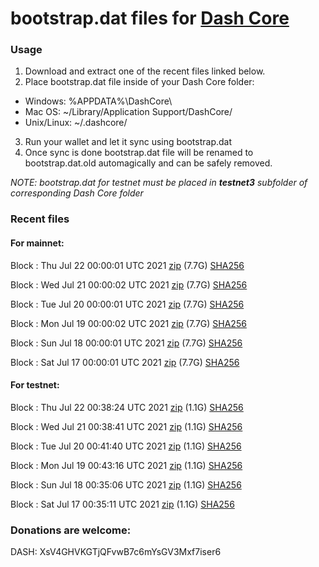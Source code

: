 # bootstrap.dat files for [Dash Core](https://github.com/dashpay/dash)

### Usage

1. Download and extract one of the recent files linked below.
2. Place bootstrap.dat file inside of your Dash Core folder:
 - Windows: %APPDATA%\DashCore\
 - Mac OS: ~/Library/Application Support/DashCore/
 - Unix/Linux: ~/.dashcore/
3. Run your wallet and let it sync using bootstrap.dat
4. Once sync is done bootstrap.dat file will be renamed to bootstrap.dat.old automagically and can be safely removed.

_NOTE: bootstrap.dat for testnet must be placed in **testnet3** subfolder of corresponding Dash Core folder_

### Recent files

#### For mainnet:

Block [](https://insight.dash.org/insight/block/): Thu Jul 22 00:00:01 UTC 2021 [zip](https://dash-bootstrap.ams3.digitaloceanspaces.com/mainnet/2021-07-22/bootstrap.dat.zip) (7.7G) [SHA256](https://dash-bootstrap.ams3.digitaloceanspaces.com/mainnet/2021-07-22/sha256.txt)

Block [](https://insight.dash.org/insight/block/): Wed Jul 21 00:00:02 UTC 2021 [zip](https://dash-bootstrap.ams3.digitaloceanspaces.com/mainnet/2021-07-21/bootstrap.dat.zip) (7.7G) [SHA256](https://dash-bootstrap.ams3.digitaloceanspaces.com/mainnet/2021-07-21/sha256.txt)

Block [](https://insight.dash.org/insight/block/): Tue Jul 20 00:00:01 UTC 2021 [zip](https://dash-bootstrap.ams3.digitaloceanspaces.com/mainnet/2021-07-20/bootstrap.dat.zip) (7.7G) [SHA256](https://dash-bootstrap.ams3.digitaloceanspaces.com/mainnet/2021-07-20/sha256.txt)

Block [](https://insight.dash.org/insight/block/): Mon Jul 19 00:00:02 UTC 2021 [zip](https://dash-bootstrap.ams3.digitaloceanspaces.com/mainnet/2021-07-19/bootstrap.dat.zip) (7.7G) [SHA256](https://dash-bootstrap.ams3.digitaloceanspaces.com/mainnet/2021-07-19/sha256.txt)

Block [](https://insight.dash.org/insight/block/): Sun Jul 18 00:00:01 UTC 2021 [zip](https://dash-bootstrap.ams3.digitaloceanspaces.com/mainnet/2021-07-18/bootstrap.dat.zip) (7.7G) [SHA256](https://dash-bootstrap.ams3.digitaloceanspaces.com/mainnet/2021-07-18/sha256.txt)

Block [](https://insight.dash.org/insight/block/): Sat Jul 17 00:00:01 UTC 2021 [zip](https://dash-bootstrap.ams3.digitaloceanspaces.com/mainnet/2021-07-17/bootstrap.dat.zip) (7.7G) [SHA256](https://dash-bootstrap.ams3.digitaloceanspaces.com/mainnet/2021-07-17/sha256.txt)


#### For testnet:

Block [](https://testnet-insight.dashevo.org/insight/block/): Thu Jul 22 00:38:24 UTC 2021 [zip](https://dash-bootstrap.ams3.digitaloceanspaces.com/testnet/2021-07-22/bootstrap.dat.zip) (1.1G) [SHA256](https://dash-bootstrap.ams3.digitaloceanspaces.com/testnet/2021-07-22/sha256.txt)

Block [](https://testnet-insight.dashevo.org/insight/block/): Wed Jul 21 00:38:41 UTC 2021 [zip](https://dash-bootstrap.ams3.digitaloceanspaces.com/testnet/2021-07-21/bootstrap.dat.zip) (1.1G) [SHA256](https://dash-bootstrap.ams3.digitaloceanspaces.com/testnet/2021-07-21/sha256.txt)

Block [](https://testnet-insight.dashevo.org/insight/block/): Tue Jul 20 00:41:40 UTC 2021 [zip](https://dash-bootstrap.ams3.digitaloceanspaces.com/testnet/2021-07-20/bootstrap.dat.zip) (1.1G) [SHA256](https://dash-bootstrap.ams3.digitaloceanspaces.com/testnet/2021-07-20/sha256.txt)

Block [](https://testnet-insight.dashevo.org/insight/block/): Mon Jul 19 00:43:16 UTC 2021 [zip](https://dash-bootstrap.ams3.digitaloceanspaces.com/testnet/2021-07-19/bootstrap.dat.zip) (1.1G) [SHA256](https://dash-bootstrap.ams3.digitaloceanspaces.com/testnet/2021-07-19/sha256.txt)

Block [](https://testnet-insight.dashevo.org/insight/block/): Sun Jul 18 00:35:06 UTC 2021 [zip](https://dash-bootstrap.ams3.digitaloceanspaces.com/testnet/2021-07-18/bootstrap.dat.zip) (1.1G) [SHA256](https://dash-bootstrap.ams3.digitaloceanspaces.com/testnet/2021-07-18/sha256.txt)

Block [](https://testnet-insight.dashevo.org/insight/block/): Sat Jul 17 00:35:11 UTC 2021 [zip](https://dash-bootstrap.ams3.digitaloceanspaces.com/testnet/2021-07-17/bootstrap.dat.zip) (1.1G) [SHA256](https://dash-bootstrap.ams3.digitaloceanspaces.com/testnet/2021-07-17/sha256.txt)


### Donations are welcome:

DASH: XsV4GHVKGTjQFvwB7c6mYsGV3Mxf7iser6
